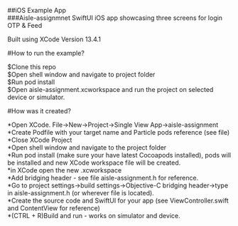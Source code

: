 ##iOS Example App<br />
###Aisle-assignmnet SwiftUI iOS app showcasing three screens for login OTP & Feed<br />

Built using XCode Version 13.4.1 <br />

#How to run the example?<br />

$Clone this repo<br />
$Open shell window and navigate to project folder<br />
$Run pod install<br />
$Open aisle-assignment.xcworkspace and run the project on selected device or simulator.<br />

#How was it created?<br />

*Open XCode. File->New->Project->Single View App->aisle-assignment<br />
*Create Podfile with your target name and Particle pods reference (see file)<br />
*Close XCode Project<br />
*Open shell window and navigate to the project folder<br />
*Run pod install (make sure your have latest Cocoapods installed), pods will be installed and new XCode workspace file will be created.<br />
*in XCode open the new <aisle-assignment>.xcworkspace<br />
*Add bridging header - see file aisle-assignment.h for reference.<br />
*Go to project settings->build settings->Objective-C bridging header->type in aisle-assignment.h (or wherever file is located).<br />
*Create the source code and SwiftUI for your app (see ViewController.swift and ContentView for reference)<br />
*(CTRL + R)Build and run - works on simulator and device.<br />
